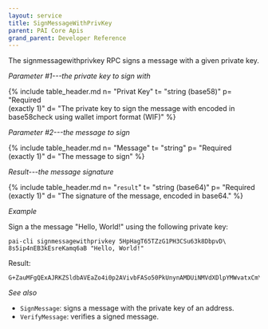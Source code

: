 ```yaml
---
layout: service
title: SignMessageWithPrivKey
parent: PAI Core Apis
grand_parent: Developer Reference
---
```



The signmessagewithprivkey RPC signs a message with a given private key.

*Parameter #1---the private key to sign with*

{% include table_header.md
  n= "Privat Key"
  t= "string (base58)"
  p= "Required<br>(exactly 1)"
  d= "The private key to sign the message with encoded in base58check using wallet import format (WIF)"
%}

*Parameter #2---the message to sign*

{% include table_header.md
  n= "Message"
  t= "string"
  p= "Required<br>(exactly 1)"
  d= "The message to sign"
%}

*Result---the message signature*

{% include table_header.md
  n= "`result`"
  t= "string (base64)"
  p= "Required<br>(exactly 1)"
  d= "The signature of the message, encoded in base64."
%}

*Example*

Sign a the message "Hello, World!" using the following private key:

```
pai-cli signmessagewithprivkey 5HpHagT65TZzG1PH3CSu63k8DbpvD\
8s5ip4nEB3kEsreKamq6aB "Hello, World!"
```

Result:

```
G+ZauMFgQExAJRKZSldbAVEaZo4i0p2AVivbFASo50PkUnynAMDUiNMVdXDlpYMWvatxCmYmLn8C9zygPRn3Y1c=
```

*See also*

* `SignMessage`:  signs a message with the private key of an address.
* `VerifyMessage`: verifies a signed message.


